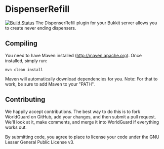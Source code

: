 DispenserRefill
==========
[![Build Status](http://build.evil-co.de/job/Dispenser%20Refill%20(Bukkit)/badge/icon)](http://build.evil-co.de/job/Dispenser%20Refill%20(Bukkit)/)
The DispenserRefill plugin for your Bukkit server allows you to create never ending dispensers.

Compiling
---------

You need to have Maven installed (http://maven.apache.org). Once installed,
simply run:

    mvn clean install
    
Maven will automatically download dependencies for you. Note: For that to work,
be sure to add Maven to your "PATH".

Contributing
------------

We happily accept contributions. The best way to do this is to fork WorldGuard
on GitHub, add your changes, and then submit a pull request. We'll look at it,
make comments, and merge it into WorldGuard if everything works out.

By submitting code, you agree to place to license your code under the 
GNU Lesser General Public License v3.